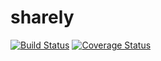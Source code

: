 # sharely
[![Build Status](https://secure.travis-ci.org/muffassa/sharely.png?branch=master)](https://travis-ci.org/muffassa/sharely)
[![Coverage Status](https://coveralls.io/repos/muffassa/sharely/badge.svg?branch=master)](https://coveralls.io/r/muffassa/sharely/?branch=master)
